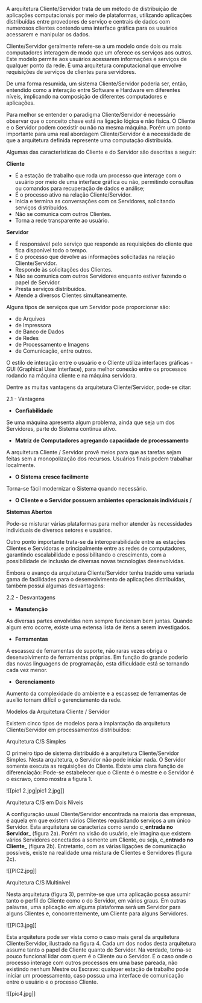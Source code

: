   

A arquitetura Cliente/Servidor trata de um método de distribuição de aplicações computacionais por meio de plataformas, utilizando aplicações distribuídas entre provedores de serviço e centrais de dados com numerosos clientes contendo uma interface gráfica para os usuários acessarem e manipular os dados.

Cliente/Servidor geralmente refere-se a um modelo onde dois ou mais computadores interagem de modo que um oferece os serviços aos outros. Este modelo permite aos usuários acessarem informações e serviços de qualquer ponto da rede. É uma arquitetura computacional que envolve requisições de serviços de clientes para servidores.

De uma forma resumida, um sistema Cliente/Servidor poderia ser, então, entendido como a interação entre Software e Hardware em diferentes níveis, implicando na composição de diferentes computadores e aplicações.

Para melhor se entender o paradigma Cliente/Servidor é necessário observar que o conceito chave está na ligação lógica e não física. O Cliente e o Servidor podem coexistir ou não na mesma máquina. Porém um ponto importante para uma real abordagem Cliente/Servidor é a necessidade de que a arquitetura definida represente uma computação distribuída.

Algumas das características do Cliente e do Servidor são descritas a seguir:

**Cliente**

- É a estação de trabalho que roda um processo que interage com o usuário por meio de uma interface gráfica ou não, permitindo consultas ou comandos para recuperação de dados e análise;
- É o processo ativo na relação Cliente/Servidor.
- Inicia e termina as conversações com os Servidores, solicitando serviços distribuídos.
- Não se comunica com outros Clientes.
- Torna a rede transparente ao usuário.

**Servidor**

- É responsável pelo serviço que responde as requisições do cliente que fica disponível todo o tempo.
- É o processo que devolve as informações solicitadas na relação Cliente/Servidor.
- Responde às solicitações dos Clientes.
- Não se comunica com outros Servidores enquanto estiver fazendo o papel de Servidor.
- Presta serviços distribuídos.
- Atende a diversos Clientes simultaneamente.

Alguns tipos de serviços que um Servidor pode proporcionar são:

- de Arquivos
- de Impressora
- de Banco de Dados
- de Redes
- de Processamento e Imagens
- de Comunicação, entre outros.

O estilo de interação entre o usuário e o Cliente utiliza interfaces gráficas - GUI (Graphical User Interface), para melhor conexão entre os processos rodando na máquina cliente e na máquina servidora.

Dentre as muitas vantagens da arquitetura Cliente/Servidor, pode-se citar:

2.1 - Vantagens

- **Confiabilidade**

Se uma máquina apresenta algum problema, ainda que seja um dos Servidores, parte do Sistema continua ativo.

- **Matriz de Computadores agregando capacidade de processamento**

A arquitetura Cliente / Servidor provê meios para que as tarefas sejam feitas sem a monopolização dos recursos. Usuários finais podem trabalhar localmente.

- **O Sistema cresce facilmente**

Torna-se fácil modernizar o Sistema quando necessário.

- **O Cliente e o Servidor possuem ambientes operacionais individuais /**

**Sistemas Abertos**

Pode-se misturar várias plataformas para melhor atender às necessidades individuais de diversos setores e usuários.

Outro ponto importante trata-se da interoperabilidade entre as estações Clientes e Servidoras e principalmente entre as redes de computadores, garantindo escalabilidade e possibilitando o crescimento, com a possibilidade de inclusão de diversas novas tecnologias desenvolvidas.

Embora o avanço da arquitetura Cliente/Servidor tenha trazido uma variada gama de facilidades para o desenvolvimento de aplicações distribuídas, também possui algumas desvantagens:

2.2 - Desvantagens

- **Manutenção**

As diversas partes envolvidas nem sempre funcionam bem juntas. Quando algum erro ocorre, existe uma extensa lista de itens a serem investigados.

- **Ferramentas**

A escassez de ferramentas de suporte, não raras vezes obriga o desenvolvimento de ferramentas próprias. Em função do grande poderio das novas linguagens de programação, esta dificuldade está se tornando cada vez menor.

- **Gerenciamento**

Aumento da complexidade do ambiente e a escassez de ferramentas de auxílio tornam difícil o gerenciamento da rede.

Modelos da Arquitetura Cliente / Servidor

Existem cinco tipos de modelos para a implantação da arquitetura Cliente/Servidor em processamentos distribuídos:

Arquitetura C/S Simples

O primeiro tipo de sistema distribuído é a arquitetura Cliente/Servidor Simples. Nesta arquitetura, o Servidor não pode iniciar nada. O Servidor somente executa as requisições do Cliente. Existe uma clara função de diferenciação: Pode-se estabelecer que o Cliente é o mestre e o Servidor é o escravo, como mostra a figura 1.

![[pic1 2.jpg|pic1 2.jpg]]

  

Arquitetura C/S em Dois Níveis

A configuração usual Cliente/Servidor encontrada na maioria das empresas, é aquela em que existem vários Clientes requisitando serviços a um único Servidor. Esta arquitetura se caracteriza como sendo c_**entrada no Servidor**_ (figura 2a). Porém na visão do usuário, ele imagina que existem vários Servidores conectados a somente um Cliente, ou seja, c_**entrado no Cliente**_ (figura 2b). Entretanto, com as várias ligações de comunicação possíveis, existe na realidade uma mistura de Clientes e Servidores (figura 2c).

![[PIC2.jpg]]

  

Arquitetura C/S Multinível

Nesta arquitetura (figura 3), permite-se que uma aplicação possa assumir tanto o perfil do Cliente como o do Servidor, em vários graus. Em outras palavras, uma aplicação em alguma plataforma será um Servidor para alguns Clientes e, concorrentemente, um Cliente para alguns Servidores.

![[PIC3.jpg]]

Esta arquitetura pode ser vista como o caso mais geral da arquitetura Cliente/Servidor, ilustrado na figura 4. Cada um dos nodos desta arquitetura assume tanto o papel de Cliente quanto de Servidor. Na verdade, torna-se pouco funcional lidar com quem é o Cliente ou o Servidor. É o caso onde o processo interage com outros processos em uma base pareada, não existindo nenhum Mestre ou Escravo: qualquer estação de trabalho pode iniciar um processamento, caso possua uma interface de comunicação entre o usuário e o processo Cliente.

![[pic4.jpg]]